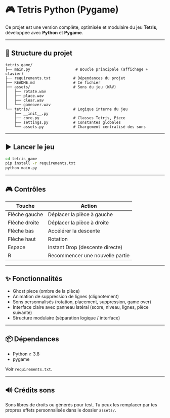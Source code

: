 # 🎮 Tetris Python (Pygame)

Ce projet est une version complète, optimisée et modulaire du jeu **Tetris**, développée avec **Python** et **Pygame**.

---

## 📁 Structure du projet

```
tetris_game/
├── main.py                    # Boucle principale (affichage + clavier)
├── requirements.txt          # Dépendances du projet
├── README.md                 # Ce fichier
├── assets/                   # Sons du jeu (WAV)
│   ├── rotate.wav
│   ├── place.wav
│   ├── clear.wav
│   └── gameover.wav
└── tetris/                   # Logique interne du jeu
    ├── __init__.py
    ├── core.py               # Classes Tetris, Piece
    ├── settings.py           # Constantes globales
    └── assets.py             # Chargement centralisé des sons
```

---

## ▶️ Lancer le jeu

```bash
cd tetris_game
pip install -r requirements.txt
python main.py
```

---

## 🎮 Contrôles

| Touche         | Action                          |
|----------------|----------------------------------|
| Flèche gauche  | Déplacer la pièce à gauche      |
| Flèche droite  | Déplacer la pièce à droite      |
| Flèche bas     | Accélérer la descente           |
| Flèche haut    | Rotation                        |
| Espace         | Instant Drop (descente directe) |
| R              | Recommencer une nouvelle partie |

---

## ✨ Fonctionnalités

- Ghost piece (ombre de la pièce)
- Animation de suppression de lignes (clignotement)
- Sons personnalisés (rotation, placement, suppression, game over)
- Interface claire avec panneau latéral (score, niveau, lignes, pièce suivante)
- Structure modulaire (séparation logique / interface)

---

## 📦 Dépendances

- Python ≥ 3.8
- pygame

Voir `requirements.txt`.

---

## 🔊 Crédits sons

Sons libres de droits ou générés pour test. Tu peux les remplacer par tes propres effets personnalisés dans le dossier `assets/`.
